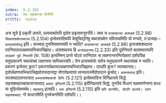 ```yaml
---
index:  5.2.102
sutra:  तपः सहस्राभ्यां विनीनी
vritti:  nyasa
---
```


अत्र सूत्रे द्वे प्रकृती उपात्ते, प्रत्ययार्थावपि द्वावेव प्रकृतावनुवर्त्तेते। तथा च `वत्सांसाभ्यां कामबले` (5.2.98) `सिकताशर्कराब्याञ्च` (5.2.104) इत्येवमादिष्वपि केषुचिद्योगेषु यथासंख्येन भवितव्यमिति यो मन्यते, तं प्रत्याह--`प्रत्ययार्थयोस्तु` इति। कस्मात् पुनरिष्यमाणमपि न भवति? `वत्सांसाभ्यां कामबले` (5.2.98) इत्यत्रांशशब्दस्य परनिपाताल्लक्षमव्यभिचारचिह्रात्। अंसशब्दस्य हि `अजाद्यदन्तम्` (2.2.33) इति पूर्वनिपाते बलशब्दस्यापि `लध्वक्षरं पूर्वं निपतति` (वा. 108) इत्यस्मिन् प्राप्ते योऽयं परनिपातः स लक्षणान्तरनिरपेक्षतां दर्शयन्निह मतुप्प्रकारणे यथासंख्यं लक्षणस्य व्यभिचारयति। तेन प्रत्ययर्थयोः सर्वत्र मतुप्प्रकरणे यथासंख्यं न भवति। प्रकरण इत्येतत् कुतः? प्रकरणापेक्षत्वाल्लक्षणव्यभिचारचिह्नस्य। एतदपि कुतः? व्याख्यानात्। द्वयोर्लक्षणव्यभिचारचिह्नयोरुपादानाद्वा योगापेक्षतायां त्वन्यतरस्यैवोपादानं कुर्यात्। `असन्तत्वात्` इति। तपःशब्दादसन्तत्वात् `अस्मायामेषास्रजो विनिः` (5.2.121) इत्येवमादिना विनिप्रत्यये सिद्धे सहस्रशब्दाच्चाकारान्तत्वात् `अकत इनिठनौ` (5.2.115) इतीनिप्रत्यये सिद्धे, पुनरिवं विधानं वक्ष्यमाणेनाणा बाधा मा भूदित्येवमर्थम्। `सहस्रात्तु` इत्यादि। `अत इनिठनौ` (5.2.115) इति `न्नपि प्राप्नोति, सोऽपि बाध्यते। एतन सहस्रशब्दात् `नो बाधानमिति पुनर्वचनमिति दर्शयति।।

